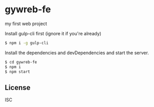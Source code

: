 # gywreb-fe
my first web project

Install gulp-cli first (ignore it if you're already)

```sh
$ npm i -g gulp-cli
```

Install the dependencies and devDependencies and start the server.

```sh
$ cd gywreb-fe
$ npm i
$ npm start
```

## License

ISC
